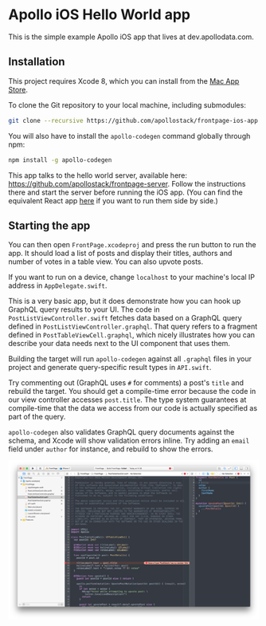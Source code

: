 # Apollo iOS Hello World app

This is the simple example Apollo iOS app that lives at dev.apollodata.com.

## Installation

This project requires Xcode 8, which you can install from the [Mac App Store](https://itunes.apple.com/en/app/xcode/id497799835?mt=12).

To clone the Git repository to your local machine, including submodules:

```sh
git clone --recursive https://github.com/apollostack/frontpage-ios-app.git
```

You will also have to install the `apollo-codegen` command globally through npm:

```sh
npm install -g apollo-codegen
```

This app talks to the hello world server, available here: https://github.com/apollostack/frontpage-server. Follow the instructions there and start the server before running the iOS app. (You can find the equivalent React app [here](https://github.com/apollostack/frontpage-react-app) if you want to run them side by side.)

## Starting the app

You can then open `FrontPage.xcodeproj` and press the run button to run the app. It should load a list of posts and display their titles, authors and number of votes in a table view. You can also upvote posts.

If you want to run on a device, change `localhost` to your machine's local IP address in `AppDelegate.swift`.

This is a very basic app, but it does demonstrate how you can hook up GraphQL query results to your UI. The code in `PostListViewController.swift` fetches data based on a GraphQL query defined in `PostListViewController.graphql`. That query refers to a fragment defined in `PostTableViewCell.graphql`, which nicely illustrates how you can describe your data needs next to the UI component that uses them.

Building the target will run `apollo-codegen` against all `.graphql` files in your project and generate query-specific result types in `API.swift`.

Try commenting out (GraphQL uses `#` for comments) a post's `title` and rebuild the target. You should get a compile-time error because the code in our view controller accesses `post.title`. The type system guarantees at compile-time that the data we access from our code is actually specified as part of the query.

`apollo-codegen` also validates GraphQL query documents against the schema, and Xcode will show validation errors inline. Try adding an `email` field under `author` for instance, and rebuild to show the errors.

![Xcode](/Screenshots/Xcode.png)
